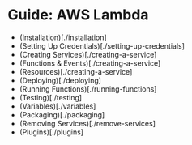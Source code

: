 # Guide: AWS Lambda

* (Installation)[./installation]
* (Setting Up Credentials)[./setting-up-credentials]
* (Creating Services)[./creating-a-service]
* (Functions & Events)[./creating-a-service]
* (Resources)[./creating-a-service]
* (Deploying)[./deploying]
* (Running Functions)[./running-functions]
* (Testing)[./testing]
* (Variables)[./variables]
* (Packaging)[./packaging]
* (Removing Services)[./remove-services]
* (Plugins)[./plugins]